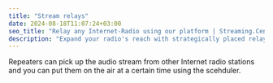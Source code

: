 ```yaml
---
title: "Stream relays"
date: 2024-08-18T11:07:24+03:00
seo_title: "Relay any Internet-Radio using our platform | Streaming.Center"
description: "Expand your radio's reach with strategically placed relay servers around the world. Improve listening quality and reduce latency for your international audience."
---
```


Repeaters can pick up the audio stream from other Internet radio stations and you can put them on the air at a certain time using the scehduler.